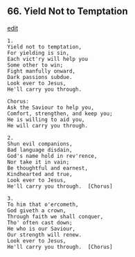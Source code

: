 
## 66.  Yield Not to Temptation
[edit](https://docs.google.com/document/d/1aV5K2PdBDAHTkZup8OURhsSMLm6sgaEb/edit?mode=html)



    1.
    Yield not to temptation,
    For yielding is sin,
    Each vict'ry will help you
    Some other to win;
    Fight manfully onward,
    Dark passions subdue.
    Look ever to Jesus,
    He'll carry you through.

    Chorus:
    Ask the Saviour to help you,
    Comfort, strengthen, and keep you;
    He is willing to aid you,
    He will carry you through.

    2.
    Shun evil companions,
    Bad language disdain,
    God's name hold in rev'rence,
    Nor take it in vain;
    Be thoughtful and earnest,
    Kindhearted and true,
    Look ever to Jesus, 
    He'll carry you through.  [Chorus]

    3.
    To him that o'ercometh,
    God giveth a crown,
    Through faith we shall conquer,
    Tho' often cast down;
    He who is our Saviour,
    Our strength will renew.
    Look ever to Jesus,
    He'll carry you through.  [Chorus]

